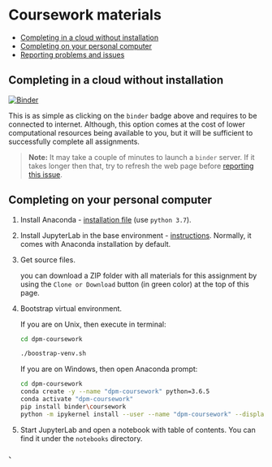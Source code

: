 # Coursework materials

<!--ts-->
   
* [Completing in a cloud without installation](#completing-in-a-cloud-without-installation)
* [Completing on your personal computer](#completing-on-your-personal-computer)
* [Reporting problems and issues](#reporting-problems-and-issues)

<!-- Added by: Ilya Kisil, at: 2019-02-19T18:19+00:00 -->

<!--te-->


## Completing in a cloud without installation 
[![Binder](https://mybinder.org/badge_logo.svg)](https://mybinder.org/v2/gh/IlyaKisil/dpm-coursework/master?urlpath=lab/tree/notebooks/0_Table_of_contents.ipynb)

This is as simple as clicking on the `binder` badge above and requires to be connected to internet. Although, this option comes at the cost of lower computational resources being available to you, but it will be sufficient to successfully complete all assignments.

> **Note:** It may take a couple of minutes to launch a `binder` server. If it takes longer then that, try to refresh the web page before [reporting this issue](#reporting-problems-and-issues).  

## Completing on your personal computer
 
1.  Install Anaconda - [installation file](https://www.anaconda.com/download/) (use `python 3.7`).

2.  Install JupyterLab in the base environment - [instructions](https://github.com/jupyterlab/jupyterlab#installation). Normally, it comes with Anaconda installation by default.

3.  Get source files.

    you can download a ZIP folder with all materials for this assignment by using the `Clone or Download` button (in green color) at the top of this page. 
    
4.  Bootstrap virtual environment. 
    
    If you are on Unix, then execute in terminal:
    ```bash
    cd dpm-coursework

    ./boostrap-venv.sh
    ```
    
    If you are on Windows, then open Anaconda prompt:
    ```bash
    cd dpm-coursework
    conda create -y --name "dpm-coursework" python=3.6.5
    conda activate "dpm-coursework"
    pip install binder\coursework
    python -m ipykernel install --user --name "dpm-coursework" --display-name "dpm-coursework"    
    ```
    
5.  Start JupyterLab and open a notebook with table of contents. You can find it under the `notebooks` directory. 

、
